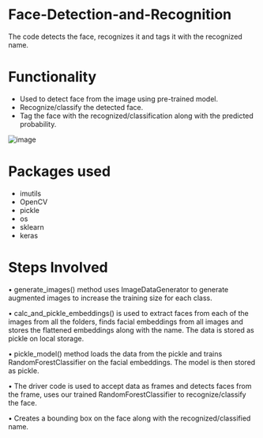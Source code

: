 # Face-Detection-and-Recognition
The code detects the face, recognizes it and tags it with the recognized name.

# Functionality

* Used to detect face from the image using pre-trained model.
* Recognize/classify the detected face.
* Tag the face with the recognized/classification along with the predicted probability.


![image](https://user-images.githubusercontent.com/59373491/121057002-72577980-c7dc-11eb-9fc4-972e645bbe3a.png)

# Packages used

* imutils
* OpenCV
* pickle
* os
* sklearn
* keras

# Steps Involved

• generate_images() method uses ImageDataGenerator to generate augmented images to increase the training size for each class.

• calc_and_pickle_embeddings() is used to extract faces from each of the images from all the folders, finds facial embeddings from all images and stores the flattened embeddings
along with the name. The data is stored as pickle on local storage.

• pickle_model() method loads the data from the pickle and trains RandomForestClassifier on the facial embeddings. The model is then stored as pickle.

• The driver code is used to accept data as frames and detects faces from the frame, uses our trained RandomForestClassifier to recognize/classify the face.

• Creates a bounding box on the face along with the recognized/classified name.

